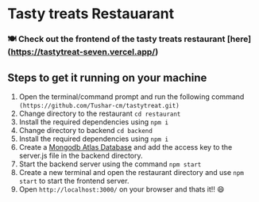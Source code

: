 # Tasty treats Restauarant 
### 🍽️ Check out the frontend of the tasty treats restaurant [here] (https://tastytreat-seven.vercel.app/)
## Steps to get it running on your machine
1. Open the terminal/command prompt and run the following command ```(https://github.com/Tushar-cm/tastytreat.git)```
2. Change directory to the restaurant ```cd restaurant```
3. Install the required dependencies using ```npm i```
4. Change directory to backend ```cd backend ```
5. Install the required dependencies using ```npm i```
6. Create a [Mongodb Atlas Database](https://www.mongodb.com/atlas/database) and add the access key to the server.js file in the backend directory.
7. Start the backend server using the command ```npm start```
8. Create a new terminal and open the restaurant directory and use ```npm start``` to start the frontend server.
9. Open ```http://localhost:3000/``` on your browser and thats it!! 😄

